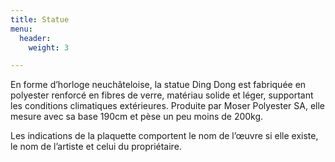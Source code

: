```yaml
---
title: Statue
menu:
  header:
    weight: 3

---
```

En forme d’horloge neuchâteloise, la statue Ding Dong est fabriquée en polyester renforcé en fibres de verre, matériau solide et léger, supportant les conditions climatiques extérieures. Produite par Moser Polyester SA, elle mesure avec sa base 190cm et pèse un peu moins de 200kg.

Les indications de la plaquette comportent le nom de l’œuvre si elle existe, le nom de l’artiste et celui du propriétaire.